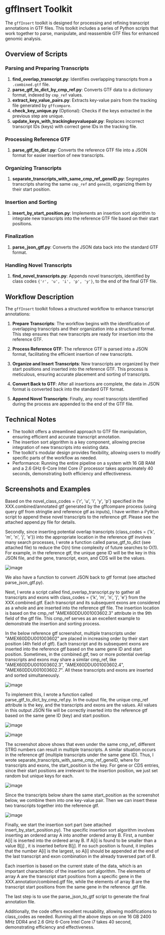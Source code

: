 # gffInsert Toolkit

The `gffInsert` toolkit is designed for processing and refining transcript annotations in GTF files. This toolkit includes a series of Python scripts that work together to parse, manipulate, and reassemble GTF files for enhanced genomic analysis.

## Overview of Scripts

### Parsing and Preparing Transcripts
1. **find_overlap_transcript.py**: Identifies overlapping transcripts from a `.combined.gtf` file.
2. **parse_gtf_to_dict_by_cmp_ref.py**: Converts GTF data to a dictionary format, indexed by `cmp_ref` values.
3. **extract_key_value_pairs.py**: Extracts key-value pairs from the tracking file generated by `gffcompare`.
4. **check_key_unique.py** (Optional): Checks if the keys extracted in the previous step are unique.
5. **update_keys_with_trackingkeyvaluepair.py**: Replaces incorrect transcript IDs (keys) with correct gene IDs in the tracking file.

### Processing Reference GTF
1. **parse_gtf_to_dict.py**: Converts the reference GTF file into a JSON format for easier insertion of new transcripts.

### Organizing Transcripts
1. **separate_transcripts_with_same_cmp_ref_geneID.py**: Segregates transcripts sharing the same `cmp_ref` and `geneID`, organizing them by their start position.

### Insertion and Sorting
1. **insert_by_start_position.py**: Implements an insertion sort algorithm to integrate new transcripts into the reference GTF file based on their start positions.

### Finalization
1. **parse_json_gtf.py**: Converts the JSON data back into the standard GTF format.

### Handling Novel Transcripts
1. **find_novel_transcripts.py**: Appends novel transcripts, identified by class codes `{'r', 'u', 'i', 'p', 'y'}`, to the end of the final GTF file.

## Workflow Description

The `gffInsert` toolkit follows a structured workflow to enhance transcript annotations:

1. **Prepare Transcripts**: The workflow begins with the identification of overlapping transcripts and their organization into a structured format. This step ensures that new transcripts are ready for insertion into the reference GTF.

2. **Process Reference GTF**: The reference GTF is parsed into a JSON format, facilitating the efficient insertion of new transcripts.

3. **Organize and Insert Transcripts**: New transcripts are organized by their start positions and inserted into the reference GTF. This process is meticulous, ensuring accurate placement and sorting of transcripts.

4. **Convert Back to GTF**: After all insertions are complete, the data in JSON format is converted back into the standard GTF format.

5. **Append Novel Transcripts**: Finally, any novel transcripts identified during the process are appended to the end of the GTF file.

## Technical Notes

- The toolkit offers a streamlined approach to GTF file manipulation, ensuring efficient and accurate transcript annotation.
- The insertion sort algorithm is a key component, allowing precise integration of new transcripts into existing data.
- The toolkit's modular design provides flexibility, allowing users to modify specific parts of the workflow as needed.
- Performance: Running the entire pipeline on a system with 16 GB RAM and a 2.6 GHz 6-Core Intel Core i7 processor takes approximately 40 seconds, demonstrating both efficiency and effectiveness.

## Screenshots and Examples

Based on the novel_class_codes = {'r', 'u', 'i', 'y', 'p'} specified in the XXX.combined/annotated gtf generated by the gffcompare process (using query gtf from stringtie and reference gtf as inputs), I have written a Python script to append these novel transcripts to the reference gtf. Please see the attached append.py file for details.

Secondly, since inserting potential overlap transcripts (class_codes = {'k', 'm', 'n', 'j', 'e'}) into the appropriate location in the reference gtf involves many search processes, I wrote a function called parse_gtf_to_dict (see attached file) to reduce the O(n) time complexity of future searches to O(1). For example, in the reference gtf, the unique gene ID will be the key in this JSON file, and the gene, transcript, exon, and CDS will be the values.

![image](https://github.com/dxu104/gffInsert/assets/90865804/485cd245-11d0-4045-8324-e6f269fc3c64)

We also have a function to convert JSON back to gtf format (see attached parse_json_gtf.py).

Next, I wrote a script called find_overlap_transcript.py to gather all transcripts and exons with class_codes = {'k', 'm', 'n', 'j', 'e'} from the XXX.combined.gtf. Each transcript and its subsequent exons are considered as a whole and are inserted into the reference gtf file. The insertion location is based on the cmp_ref "AMEX60DDU001003602.3" attribute in the 9th field of the gtf file. This cmp_ref serves as an excellent example to demonstrate the insertion and sorting process. 

In the below reference gtf screenshot, multiple transcripts under "AMEX60DDU001003602" are placed in increasing order by their start position (4th field of gtf). Each transcript and its subsequent exons are inserted into the reference gtf based on the same gene ID and start position. Sometimes, in the combined.gtf, two or more potential overlap transcripts and exons may share a similar cmp_ref, like "AMEX60DDU001003602.3", "AMEX60DDU001003602.4", "AMEX60DDU001003602.7". All these transcripts and exons are inserted and sorted simultaneously.

![image](https://github.com/dxu104/gffInsert/assets/90865804/849375f4-5951-409c-af99-a352c3849506)

To implement this, I wrote a function called parse_gtf_to_dict_by_cmp_ref.py. In the output file, the unique cmp_ref attribute is the key, and the transcripts and exons are the values. All values in this output JSON file will be correctly inserted into the reference gtf based on the same gene ID (key) and start position.

![image](https://github.com/dxu104/gffInsert/assets/90865804/9ef145e0-cd49-460d-af12-d755655ac9e4)

![image](https://github.com/dxu104/gffInsert/assets/90865804/492fc186-a066-4340-9292-60e2824a00d9)

The screenshot above shows that even under the same cmp_ref, different STRG numbers can result in multiple transcripts. A similar situation occurs in the reference gtf (multiple transcripts under the same gene ID). Thus, I wrote separate_transcripts_with_same_cmp_ref_geneID, where for transcripts and exons, the start_position is the key. For gene or CDS entries, since their start positions are irrelevant to the insertion position, we just set random but unique keys for each.

![image](https://github.com/dxu104/gffInsert/assets/90865804/91f098a1-8e64-42b4-b959-98dedf011e54)

Since the transcripts below share the same start_position as the screenshot below, we combine them into one key-value pair. Then we can insert these two transcripts together into the reference gtf.

![image](https://github.com/dxu104/gffInsert/assets/90865804/68dc7526-fd0b-4866-8c82-f6267b2b8dbe)


Finally, we start the insertion sort part (see attached insert_by_start_position.py). The specific insertion sort algorithm involves inserting an ordered array A into another ordered array B. First, a number A[i] is inserted into the ordered array B. If A[i] is found to be smaller than a value B[j] , it is inserted before B[j]. If no such position is found, it implies that the number A[i] is the largest, so A[i] should be appended at the end of the last transcript and exon combination in the already traversed part of B.



Each insertion is based on the current state of the data, which is an important characteristic of the insertion sort algorithm. The elements of array A are the transcript start positions from a specific gene in the XXX.annotation/combined.gtf file, while the elements of array B are the transcript start positions from the same gene in the reference .gtf file.

The last step is to use the parse_json_to_gtf script to generate the final annotation file. 

Additionally, the code offers excellent reusability, allowing modifications to class_codes as needed. Running all the above steps on one 16 GB 2400 MHz DDR4 and 2.6 GHz 6-Core Intel Core i7 takes 40 second, demonstrating efficiency and effectiveness.